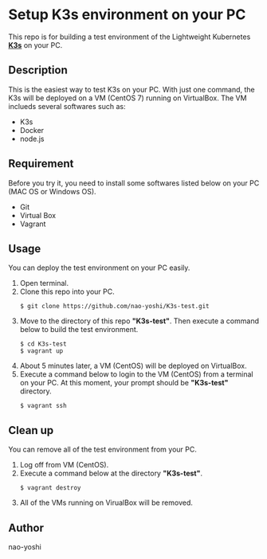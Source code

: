 # Setup K3s environment on your PC
This repo is for building a test environment of the Lightweight Kubernetes **[K3s](https://github.com/rancher/k3s/)** on your PC.


## Description
This is the easiest way to test K3s on your PC. With just one command, the K3s will be deployed on a VM (CentOS 7) running on VirtualBox. The VM inclueds several softwares such as:
- K3s
- Docker
- node.js


## Requirement
Before you try it, you need to install some softwares listed below on your PC (MAC OS or Windows OS).
- Git
- Virtual Box
- Vagrant


## Usage
You can deploy the test environment on your PC easily.
1. Open terminal.
2. Clone this repo into your PC.
   ```
   $ git clone https://github.com/nao-yoshi/K3s-test.git
   ```
3. Move to the directory of this repo **"K3s-test"**. Then execute a command below to build the test environment.
   ```
   $ cd K3s-test
   $ vagrant up
   ```
4. About 5 minutes later, a VM (CentOS) will be deployed on VirtualBox.
5. Execute a command below to login to the VM (CentOS) from a terminal on your PC. At this moment, your prompt should be **"K3s-test"** directory.
   ```
   $ vagrant ssh
   ```


## Clean up
You can remove all of the test environment from your PC.

1. Log off from VM (CentOS).
2. Execute a command below at the directory **"K3s-test"**.
   ```
   $ vagrant destroy
   ```
3. All of the VMs running on VirualBox will be removed.


## Author
nao-yoshi
